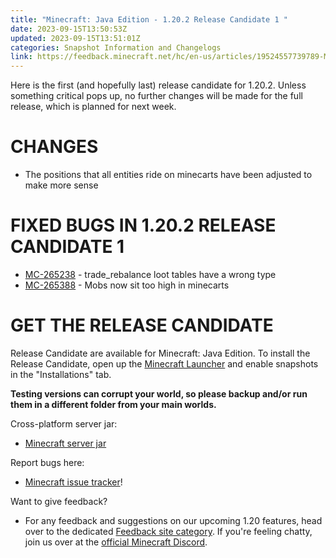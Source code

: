 ```yaml
---
title: "Minecraft: Java Edition - 1.20.2 Release Candidate 1 "
date: 2023-09-15T13:50:53Z
updated: 2023-09-15T13:51:01Z
categories: Snapshot Information and Changelogs
link: https://feedback.minecraft.net/hc/en-us/articles/19524557739789-Minecraft-Java-Edition-1-20-2-Release-Candidate-1-
---
```


Here is the first (and hopefully last) release candidate for 1.20.2. Unless something critical pops up, no further changes will be made for the full release, which is planned for next week.

# CHANGES

- The positions that all entities ride on minecarts have been adjusted to make more sense

# FIXED BUGS IN 1.20.2 RELEASE CANDIDATE 1

- [MC-265238](https://bugs.mojang.com/browse/MC-265238) - trade_rebalance loot tables have a wrong type
- [MC-265388](https://bugs.mojang.com/browse/MC-265388) - Mobs now sit too high in minecarts

# GET THE RELEASE CANDIDATE

Release Candidate are available for Minecraft: Java Edition. To install the Release Candidate, open up the [Minecraft Launcher](https://www.minecraft.net/download.html) and enable snapshots in the "Installations" tab.

**Testing versions can corrupt your world, so please backup and/or run them in a different folder from your main worlds.**

Cross-platform server jar:

- [Minecraft server jar](https://piston-data.mojang.com/v1/objects/70dad7e61afc2e255e73842760ef9461a00c852d/server.jar)

Report bugs here:

- [Minecraft issue tracker](https://bugs.mojang.com/projects/MC/summary)!

Want to give feedback?

- For any feedback and suggestions on our upcoming 1.20 features, head over to the dedicated [Feedback site category](https://aka.ms/MC120Feedback). If you're feeling chatty, join us over at the [official Minecraft Discord](https://discordapp.com/invite/minecraft).
